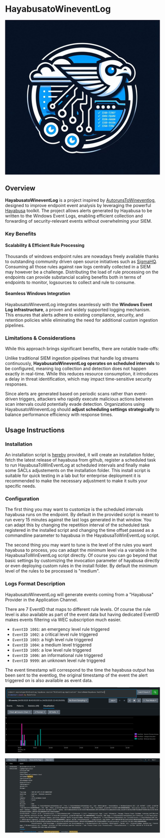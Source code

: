 
# HayabusatoWineventLog

![](./img/logo.png)

## Overview

**HayabusatoWineventLog** is a project inspired by [AutorunsToWineventlog](https://github.com/palantir/windows-event-forwarding/tree/master/AutorunsToWinEventLog), designed to improve endpoint event analysis by leveraging the powerful [Hayabusa](https://github.com/Yamato-Security/hayabusa) toolkit. The project allows alerts generated by Hayabusa to be written to the Windows Event Logs, enabling efficient collection and forwarding of security-relevant events without overwhelming your SIEM.

### Key Benefits

#### **Scalability & Efficient Rule Processing**

Thousands of windows endpoint rules are nowadays freely available thanks to outstanding community driven open source initiatives such as [SigmaHQ](https://github.com/SigmaHQ/sigma). Consuming all those rules against raw logs centrally collected in a SIEM may however be a challenge. Distributing the load of rule processing on the endpoints can provide substancial scaling benefits both in terms of endpoints to monitor, logsources to collect and rule to consume.

#### **Seamless Windows Integration**
HayabusatoWineventLog integrates seamlessly with the **Windows Event Log infrastructure**, a proven and widely supported logging mechanism. This ensures that alerts adhere to existing compliance, security, and retention policies while eliminating the need for additional custom ingestion pipelines.

### Limitations & Considerations

While this approach brings significant benefits, there are notable trade-offs:

Unlike traditional SIEM ingestion pipelines that handle log streams continuously, **HayabusatoWineventLog operates on scheduled intervals** to be configured, meaning log collection and detection does not happen exactly in real-time. While this reduces resource consumption, it introduces a delay in threat identification, which may impact time-sensitive security responses.

Since alerts are generated based on periodic scans rather than event-driven triggers, attackers who rapidly execute malicious actions between scan intervals could potentially evade detection. Organizations using HayabusatoWineventLog should **adjust scheduling settings strategically** to balance performance efficiency with response times.

## Usage Instructions

### Installation

An installation script is [hereby](./Install.ps1) provided, it will create an installation folder, fetch the latest release of hayabusa from github, register a scheduled task to run HayabusaToWinEventLog at scheduled intervals and finally make some SACLs adjustements on the installation folder. This install script is suitable for quick testing in a lab but for enterprise deployment it is recommended to make the necessary adjustment to make it suits your specific needs.

### Configuration

The first thing you may want to customize is the scheduled intervals hayabusa runs on the endpoint. By default in the provided script is meant to run every 15 minutes against the last logs generated in that window. You can adapt this by changing the repetition interval of the scheduled task registered in the installed script and changing the time offset passed as a commandline parameter to hayabusa in the HayabusaToWinEventLog script.

The second thing you may want to tune is the level of the rules you want hayabusa to process, you can adapt the minimum level via a variable in the HayabusaToWinEventLog script directly. Of course you can go beyond that basic settings by customizing the invocation parameter of hayabusa directly or even deploying custom rules in the install folder. By default the minimum level of the rules to be processed is "medium".

### Logs Format Description

HayabusatoWineventLog will generate events coming from a "Hayabusa" Provider in the Application Channel.

There are 7 EventID that maps to different rule levels. Of course the rule level is also available as part of the event data but having dedicated EventID makes events filtering via WEC subscription much easier.

- `EventID 1001`: an emergency level rule triggered 
- `EventID 1002`: a critical level rule triggered 
- `EventID 1003`: a high level rule triggered 
- `EventID 1004`: a medium level triggered 
- `EventID 1005`: a low level rule triggered 
- `EventID 1006`: an informational rule triggered 
- `EventID 9999`: an unknown level rule triggered

The event timestamp will correspond to the time the hayabusa output has been sent to the eventlog, the original timestamp of the event the alert triggered on is also available as event data.


![](./img/HayabusaToWinEventLog-Splunk.png)

![](./img/HayabusaToWinEventLog-Sample.png)
